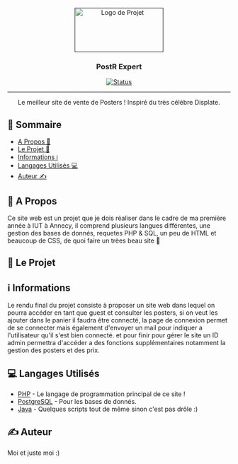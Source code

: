 <p align="center">
  <a href="" rel="noopener">
 <img width=200px height=100px src="http://willydev.xyz/webimg/chrome_0vVCAICMQk.png" alt="Logo de Projet"></a>
</p>

<h3 align="center">PostR Expert</h3>

<div align="center">

  [![Status](https://img.shields.io/badge/%C3%89tat%20%3A%20-en%20developpement-brightgreen)]() 

</div>

-------------------

<p align="center">Le meilleur site de vente de Posters ! Inspiré du très célèbre Displate.
    <br> 
</p>

## 🧾 Sommaire
- [A Propos 👀](#aprop)
- [Le Projet 🤖](#proj)
- [Informations ℹ](#informations)
- [Langages Utilisés 💻](#lang)
- [Auteur ✍️](#auth)

## 👀 A Propos <a name = "aprop"></a>
Ce site web est un projet que je dois réaliser dans le cadre de ma première année à IUT à Annecy,  il comprend plusieurs langues différentes, une gestion des bases de donnés,
requetes PHP & SQL, un peu de HTML et beaucoup de CSS, de quoi faire un trèes beau site 👺

## 🤖 Le Projet <a name = "proj"></a>
<section a remplir>

## ℹ Informations <a name = "informations"></a>
Le rendu final du projet consiste à proposer un site web dans lequel on pourra accéder en tant que guest et consulter les posters, si on veut les ajouter dans le panier il faudra être connecté, la page de connexion permet de se connecter mais également d'envoyer un mail pour indiquer a l'utilisateur qu'il s'est bien connecté.
et pour finir pour gérer le site un ID admin permettra d'accéder a des fonctions supplémentaires notamment la gestion des posters et des prix.

## 💻 Langages Utilisés <a name = "lang"></a>
- [PHP](https://www.php.net/) - Le langage de programmation principal de ce site !
- [PostgreSQL](https://www.postgresql.org/) - Pour les bases de donnés.
- [Java](https://nodejs.org/) - Quelques scripts tout de même sinon c'est pas drôle :)

## ✍️ Auteur <a name = "auth"></a>
Moi et juste moi :)

